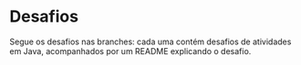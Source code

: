 
# Desafios

Segue os desafios nas branches: cada uma contém desafios de atividades em Java, acompanhados por um README explicando o desafio.

